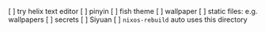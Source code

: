 [ ] try helix text editor
[ ] pinyin
[ ] fish theme
[ ] wallpaper
[ ] static files: e.g. wallpapers
[ ] secrets
[ ] Siyuan
[ ] `nixos-rebuild` auto uses this directory
